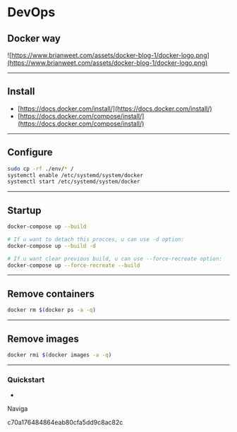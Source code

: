 # DevOps

## Docker way

![https://www.brianweet.com/assets/docker-blog-1/docker-logo.png](https://www.brianweet.com/assets/docker-blog-1/docker-logo.png)

---

## Install

- [https://docs.docker.com/install/](https://docs.docker.com/install/)
- [https://docs.docker.com/compose/install/](https://docs.docker.com/compose/install/)

---

## Configure

```bash
sudo cp -rf ./env/* /
systemctl enable /etc/systemd/system/docker
systemctl start /etc/systemd/system/docker
```
---

## Startup

```bash
docker-compose up --build

# If u want to detach this procces, u can use -d option:
docker-compose up --build -d

# If u want clear previous build, u can use --force-recreate option:
docker-compose up --force-recreate --build
```

---

## Remove containers

```bash
docker rm $(docker ps -a -q)
```

---

## Remove images

```bash
docker rmi $(docker images -a -q)
```
---

### Quickstart

*
Naviga

c70a176484864eab80cfa5dd9c8ac82c